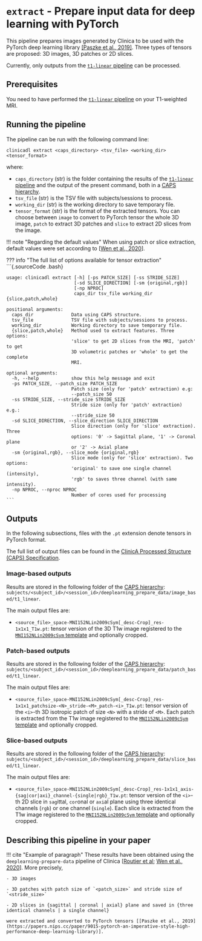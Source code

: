 # `extract` - Prepare input data for deep learning with PyTorch

This pipeline prepares images generated by Clinica to be used with the PyTorch deep learning library [[Paszke et al., 2019]](https://papers.nips.cc/paper/9015-pytorch-an-imperative-style-high-performance-deep-learning-library). Three types of tensors are proposed: 3D images, 3D patches or 2D slices.

Currently, only outputs from the [`t1-linear` pipeline](../Preprocessing) can be processed.

## Prerequisites
<!-- Depending on the type of feature or the type of modality you want to use, you will need to execute either the [`t1-linear` pipeline](../T1_Linear) , the [`t1-volume` pipeline](../T1_Volume) and/or the [`pet-volume` pipeline](../PET_Volume)  prior to running this pipeline. -->

You need to have performed the [`t1-linear` pipeline](../Preprocessing) on your T1-weighted MRI.

## Running the pipeline
The pipeline can be run with the following command line:
```Text
clinicadl extract <caps_directory> <tsv_file> <working_dir> <tensor_format>
```

where:

- `caps_directory` (str) is the folder containing the results of the [`t1-linear` pipeline](../Preprocessing) 
and the output of the present command, both in a [CAPS hierarchy](http://www.clinica.run/doc/CAPS/Introduction).
- `tsv_file` (str) is the TSV file with subjects/sessions to process.
- `working_dir` (str) is the working directory to save temporary file.
- `tensor_format` (str) is the format of the extracted tensors. 
You can choose between `image` to convert to PyTorch tensor the whole 3D image, 
`patch` to extract 3D patches and `slice` to extract 2D slices from the image.

<!--By default the features are extracted from the cropped image (see the documentation of the [`t1-linear` pipeline](../T1_Linear)). You can deactivate this behaviour with the `--use_uncropped_image` flag.

Pipeline options if you use `patch` extraction:

- `--patch_size`: (int) patch size. Default value: `50`.
- `--stride_size`:  (int) stride size. Default value: `50`.

Pipeline options if you use `slice` extraction:

- `--slice_direction`: (int) slice direction. You can choose between `0` (sagittal plane), `1`(coronal plane) or `2` (axial plane). Default value: `0`.
- `--slice_mode`: (str) slice mode. You can choose between `rgb` (will save the slice in three identical channels) or `single` (will save the slice in a single channel). Default value: `rgb`.-->

!!! note "Regarding the default values"
	When using patch or slice extraction, default values were set according to [[Wen et al., 2020](https://doi.org/10.1016/j.media.2020.101694)].

??? info "The full list of options available for tensor extraction"
    ```{.sourceCode .bash}
    
    usage: clinicadl extract [-h] [-ps PATCH_SIZE] [-ss STRIDE_SIZE]
                             [-sd SLICE_DIRECTION] [-sm {original,rgb}]
                             [-np NPROC]
                             caps_dir tsv_file working_dir {slice,patch,whole}

    positional arguments:
      caps_dir              Data using CAPS structure.
      tsv_file              TSV file with subjects/sessions to process.
      working_dir           Working directory to save temporary file.
      {slice,patch,whole}   Method used to extract features. Three options:
                            'slice' to get 2D slices from the MRI, 'patch' to get
                            3D volumetric patches or 'whole' to get the complete
                            MRI.

    optional arguments:
      -h, --help            show this help message and exit
      -ps PATCH_SIZE, --patch_size PATCH_SIZE
                            Patch size (only for 'patch' extraction) e.g:
                            --patch_size 50
      -ss STRIDE_SIZE, --stride_size STRIDE_SIZE
                            Stride size (only for 'patch' extraction) e.g.:
                            --stride_size 50
      -sd SLICE_DIRECTION, --slice_direction SLICE_DIRECTION
                            Slice direction (only for 'slice' extraction). Three
                            options: '0' -> Sagittal plane, '1' -> Coronal plane
                            or '2' -> Axial plane
      -sm {original,rgb}, --slice_mode {original,rgb}
                            Slice mode (only for 'slice' extraction). Two options:
                            'original' to save one single channel (intensity),
                            'rgb' to saves three channel (with same intensity).
      -np NPROC, --nproc NPROC
                            Number of cores used for processing
    ```

## Outputs
In the following subsections, files with the `.pt` extension denote tensors in PyTorch format.

The full list of output files can be found in the 
[ClinicA Processed Structure (CAPS) Specification](http://www.clinica.run/doc/CAPS/Specifications/#deeplearning-prepare-data-prepare-input-data-for-deep-learning-with-pytorch).

### Image-based outputs
Results are stored in the following folder of the [CAPS hierarchy](http://www.clinica.run/doc/CAPS/Introduction): 
`subjects/<subject_id>/<session_id>/deeplearning_prepare_data/image_based/t1_linear`.

The main output files are:

- `<source_file>_space-MNI152NLin2009cSym[_desc-Crop]_res-1x1x1_T1w.pt`: tensor version of the 3D T1w image registered to the 
[`MNI152NLin2009cSym` template](https://bids-specification.readthedocs.io/en/stable/99-appendices/08-coordinate-systems.html) 
and optionally cropped.

### Patch-based outputs

Results are stored in the following folder of the [CAPS hierarchy](http://www.clinica.run/doc/CAPS/Introduction/): 
`subjects/<subject_id>/<session_id>/deeplearning_prepare_data/patch_based/t1_linear`.

The main output files are:

- `<source_file>_space-MNI152NLin2009cSym[_desc-Crop]_res-1x1x1_patchsize-<N>_stride-<M>_patch-<i>_T1w.pt`: 
tensor version of the `<i>`-th 3D isotropic patch of size `<N>` with a stride of `<M>`. 
Each patch is extracted from the T1w image registered to the 
[`MNI152NLin2009cSym` template](https://bids-specification.readthedocs.io/en/stable/99-appendices/08-coordinate-systems.html) 
and optionally cropped.

### Slice-based outputs

Results are stored in the following folder of the [CAPS hierarchy](http://www.clinica.run/doc/CAPS/Introduction/): 
`subjects/<subject_id>/<session_id>/deeplearning_prepare_data/slice_based/t1_linear`.

The main output files are:

- `<source_file>_space-MNI152NLin2009cSym[_desc-Crop]_res-1x1x1_axis-{sag|cor|axi}_channel-{single|rgb}_T1w.pt`: 
tensor version of the `<i>`-th 2D slice in `sag`ittal, `cor`onal or `axi`al plane using three identical channels (`rgb`) 
or one channel (`single`). Each slice is extracted from the T1w image registered to the 
[`MNI152NLin2009cSym` template](https://bids-specification.readthedocs.io/en/stable/99-appendices/08-coordinate-systems.html) 
and optionally cropped.


## Describing this pipeline in your paper

!!! cite "Example of paragraph"
    These results have been obtained using the `deeplearning-prepare-data` pipeline of Clinica 
    [[Routier et al](https://hal.inria.fr/hal-02308126/); [Wen et al., 2020](https://doi.org/10.1016/j.media.2020.101694)]. 
    More precisely,

    - 3D images

    - 3D patches with patch size of `<patch_size>` and stride size of `<stride_size>`

    - 2D slices in {sagittal | coronal | axial} plane and saved in {three identical channels | a single channel}

    were extracted and converted to PyTorch tensors [[Paszke et al., 2019](https://papers.nips.cc/paper/9015-pytorch-an-imperative-style-high-performance-deep-learning-library)].
